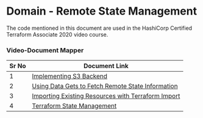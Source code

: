 # Domain - Remote State Management

The code mentioned in this document are used in the HashiCorp Certified Terraform Associate 2020 video course.


### Video-Document Mapper

| Sr No | Document Link |
| ------ | ------ |
| 1 | [Implementing S3 Backend][PlDa] |
| 2 | [Using Data Gets to Fetch Remote State Information][PlDb] |
| 3 | [Importing Existing Resources with Terraform Import][PlDc] |
| 4 | [Terraform State Management][PlDd] |


   [PlDa]: <https://github.com/ITHelp-Stream/terraform-provisioning/tree/master/Section%205%20-%20Remote%20State%20Management/kplabs-remote-backend>
   [PlDb]: <https://github.com/ITHelp-Stream/terraform-provisioning/tree/master/Section%205%20-%20Remote%20State%20Management/terraform-multistate>
   [PlDc]: <https://github.com/ITHelp-Stream/terraform-provisioning/blob/master/Section%205%20-%20Remote%20State%20Management/tf-import.md>
   [PlDd]: <https://github.com/ITHelp-Stream/terraform-provisioning/blob/master/Section%205%20-%20Remote%20State%20Management/state-management.tf>
